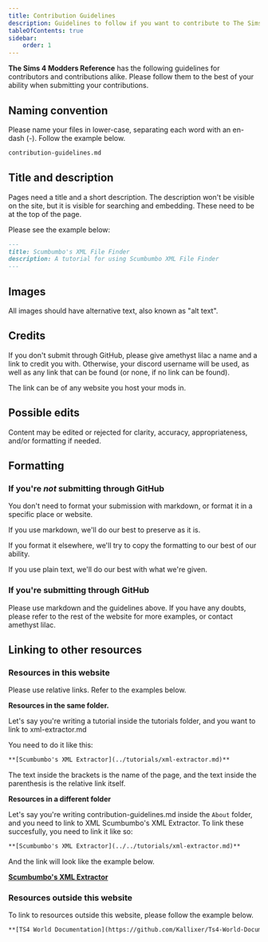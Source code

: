 ```yaml
---
title: Contribution Guidelines
description: Guidelines to follow if you want to contribute to The Sims 4 Modders Reference
tableOfContents: true
sidebar:
    order: 1
---
```


**The Sims 4 Modders Reference** has the following guidelines for contributors and contributions alike. Please follow them to the best of your ability when submitting your contributions.

## Naming convention
Please name your files in lower-case, separating each word with an en-dash (-). Follow the example below.

```markdown
contribution-guidelines.md
```

## Title and description 
Pages need a title and a short description. The description won't be visible on the site, but it is visible for searching and embedding. 
These need to be at the top of the page.

Please see the example below:
```markdown
---
title: Scumbumbo's XML File Finder
description: A tutorial for using Scumbumbo XML File Finder
---
```

## Images

All images should have alternative text, also known as "alt text".

## Credits

If you don't submit through GitHub, please give amethyst lilac a name and a link to credit you with. Otherwise, your discord username will be used, as well as any link that can be found (or none, if no link can be found).

The link can be of any website you host your mods in.

## Possible edits

Content may be edited or rejected for clarity, accuracy, appropriateness, and/or formatting if needed.

## Formatting

### If you're *not* submitting through GitHub

You don't need to format your submission with markdown, or format it in a specific place or website.

If you use markdown, we'll do our best to preserve as it is.

If you format it elsewhere, we'll try to copy the formatting to our best of our ability.

If you use plain text, we'll do our best with what we're given.

### If you're submitting through GitHub

Please use markdown and the guidelines above. If you have any doubts, please refer to the rest of the website for more examples, or contact amethyst lilac.

<!--Note: If other modders want to be reached out for solving these questions, let me know!-->

## Linking to other resources

### Resources in this website

Please use relative links. Refer to the examples below.

**Resources in the same folder.**

Let's say you're writing a tutorial inside the tutorials folder, and you want to link to xml-extractor.md

You need to do it like this:

```markdown
**[Scumbumbo's XML Extractor](../tutorials/xml-extractor.md)**
```
The text inside the brackets is the name of the page, and the text inside the parenthesis is the relative link itself.

**Resources in a different folder**

Let's say you're writing contribution-guidelines.md inside the `About` folder, and you need to link to XML Scumbumbo's XML Extractor. To link these succesfully, you need to link it like so:

```markdown
**[Scumbumbo's XML Extractor](../../tutorials/xml-extractor.md)**
```
And the link will look like the example below.

**[Scumbumbo's XML Extractor](../../tutorials/xml-extractor)**

### Resources outside this website

To link to resources outside this website, please follow the example below.

```markdown
**[TS4 World Documentation](https://github.com/Kallixer/Ts4-World-Documentation)**
```